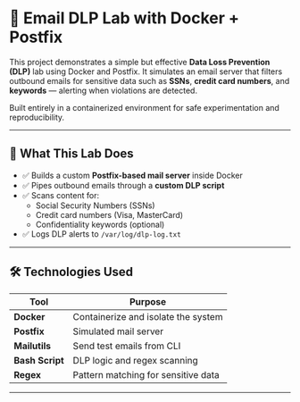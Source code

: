 # 📧 Email DLP Lab with Docker + Postfix

This project demonstrates a simple but effective **Data Loss Prevention (DLP)** lab using Docker and Postfix. It simulates an email server that filters outbound emails for sensitive data such as **SSNs**, **credit card numbers**, and **keywords** — alerting when violations are detected.

Built entirely in a containerized environment for safe experimentation and reproducibility.

---

## 🚀 What This Lab Does

- ✅ Builds a custom **Postfix-based mail server** inside Docker  
- ✅ Pipes outbound emails through a **custom DLP script**  
- ✅ Scans content for:
  - Social Security Numbers (SSNs)
  - Credit card numbers (Visa, MasterCard)
  - Confidentiality keywords (optional)
- ✅ Logs DLP alerts to `/var/log/dlp-log.txt`

---

## 🛠 Technologies Used

| Tool            | Purpose                             |
|-----------------|-------------------------------------|
| **Docker**      | Containerize and isolate the system |
| **Postfix**     | Simulated mail server               |
| **Mailutils**   | Send test emails from CLI           |
| **Bash Script** | DLP logic and regex scanning        |
| **Regex**       | Pattern matching for sensitive data |

---


